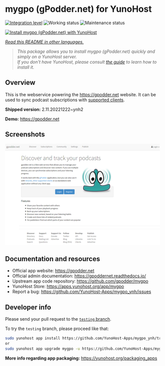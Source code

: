 <!--
N.B.: This README was automatically generated by <https://github.com/YunoHost/apps/tree/master/tools/readme_generator>
It shall NOT be edited by hand.
-->

# mygpo (gPodder.net) for YunoHost

[![Integration level](https://dash.yunohost.org/integration/mygpo.svg)](https://ci-apps.yunohost.org/ci/apps/mygpo/) ![Working status](https://ci-apps.yunohost.org/ci/badges/mygpo.status.svg) ![Maintenance status](https://ci-apps.yunohost.org/ci/badges/mygpo.maintain.svg)

[![Install mygpo (gPodder.net) with YunoHost](https://install-app.yunohost.org/install-with-yunohost.svg)](https://install-app.yunohost.org/?app=mygpo)

*[Read this README in other languages.](./ALL_README.md)*

> *This package allows you to install mygpo (gPodder.net) quickly and simply on a YunoHost server.*  
> *If you don't have YunoHost, please consult [the guide](https://yunohost.org/install) to learn how to install it.*

## Overview

This is the webservice powering the https://gpodder.net website. It can be used to sync podcast subscriptions with [supported clients](https://gpoddernet.readthedocs.io/en/latest/user/clients.html).


**Shipped version:** 2.11.20221222~ynh2

**Demo:** <https://gpodder.net>

## Screenshots

![Screenshot of mygpo (gPodder.net)](./doc/screenshots/screenshot1.png)

## Documentation and resources

- Official app website: <https://gpodder.net>
- Official admin documentation: <https://gpoddernet.readthedocs.io/>
- Upstream app code repository: <https://github.com/gpodder/mygpo>
- YunoHost Store: <https://apps.yunohost.org/app/mygpo>
- Report a bug: <https://github.com/YunoHost-Apps/mygpo_ynh/issues>

## Developer info

Please send your pull request to the [`testing` branch](https://github.com/YunoHost-Apps/mygpo_ynh/tree/testing).

To try the `testing` branch, please proceed like that:

```bash
sudo yunohost app install https://github.com/YunoHost-Apps/mygpo_ynh/tree/testing --debug
or
sudo yunohost app upgrade mygpo -u https://github.com/YunoHost-Apps/mygpo_ynh/tree/testing --debug
```

**More info regarding app packaging:** <https://yunohost.org/packaging_apps>
